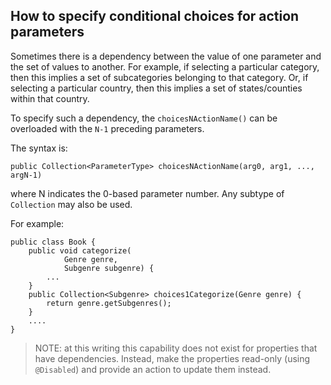 How to specify conditional choices for action parameters
-------------------------------------------------------

Sometimes there is a dependency between the value of one parameter and the set of values to another.  For example, if selecting a particular category, then this implies a set of subcategories belonging to that category.  Or, if selecting a particular country, then this implies a set of states/counties within that country.

To specify such a dependency, the `choicesNActionName()` can be overloaded with  the `N-1` preceding parameters. 

The syntax is:

    public Collection<ParameterType> choicesNActionName(arg0, arg1, ..., argN-1)

where N indicates the 0-based parameter number.  Any subtype of `Collection` may also be used.

For example:

    public class Book {
        public void categorize(
                Genre genre,
                Subgenre subgenre) {
            ...
        }
        public Collection<Subgenre> choices1Categorize(Genre genre) {
            return genre.getSubgenres();
        }
        ....
    }

> NOTE: at this writing this capability does not exist for properties that have dependencies.  Instead, make the properties read-only (using `@Disabled`) and provide an action to update them instead.  